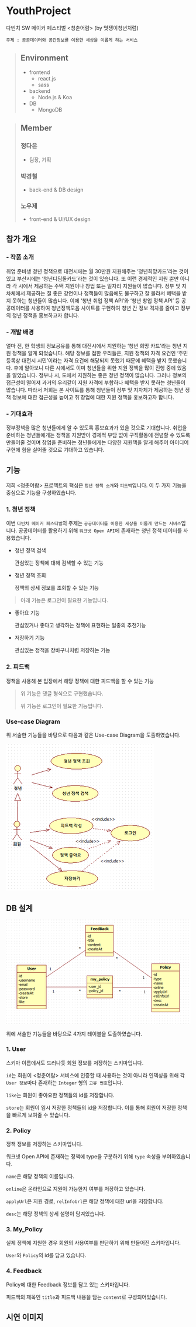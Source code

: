# YouthProject

다빈치 SW 메이커 페스티벌 &lt;청춘어람> (by 멋쟁이청년처럼)

```
주제 : 공공데이터와 공간정보를 이용한 세상을 이롭게 하는 서비스
```

> ## Environment
> - frontend
>   + react.js
>   + sass
> - backend
>   + Node.js & Koa
> - DB
>   + MongoDB

> ## Member
> ### 정다은 
>  - 팀장, 기획
> ### 박경철 
>  - back-end & DB design
> ### 노우제 
>  - front-end & UI/UX design

## 참가 개요

### - 작품 소개

취업 준비생 청년 정책으로 대전시에는 월 30만원 지원해주는 ‘청년희망카드’라는 것이 있고 부산시에는 ‘청년디딤돌카드’라는 것이 있습니다. 또 이런 경제적인 지원 뿐만 아니라 각 시에서 제공하는 주택 지원이나 창업 또는 일자리 지원들이 많습니다. 정부 및 지차체에서 제공하는 질 좋은 강연이나 정책들이 많음에도 불구하고 잘 몰라서 혜택을 받지 못하는 청년들이 많습니다. 이에 ‘청년 취업 정책 API’와 ‘청년 창업 정책 API’ 등 공공데이터를 사용하여 청년정책모음 사이트를 구현하여 청년 간 정보 격차를 줄이고 정부의 청년 정책을 홍보하고자 합니다.


### - 개발 배경

얼마 전, 한 학생의 정보공유를 통해 대전시에서 지원하는 ‘청년 희망 카드’라는 청년 지원 정책을 알게 되었습니다. 해당 정보를 접한 우리들은, 지원 정책의 자격 요건인 ‘주민등록상 대전시 시민’이라는 자격 요건에 해당되지 못했기 때문에 혜택을 받지 못했습니다. 후에 알아보니 다른 시에서도 이미 청년들을 위한 지원 정책을 많이 진행 중에 있음을 알았습니다. 정부나 시, 도에서 지원하는 좋은 청년 정책이 많습니다. 그러나 정보의 접근성이 떨어져 과거의 우리같이 지원 자격에 부합하나 혜택을 받지 못하는 청년들이 많습니다. 따라서 저희는 본 사이트를 통해 청년들이 정부 및 지자체가 제공하는 청년 정책 정보에 대한 접근성을 높이고 취˙창업에 대한 지원 정책을 홍보하고자 합니다.

### - 기대효과

정부정책을 많은 청년들에게 알 수 있도록 홍보효과가 있을 것으로 기대합니다. 취업을 준비하는 청년들에게는 정책을 지원받아 경제적 부담 없이 구직활동에 전념할 수 있도록 만들어줄 것이며 창업을 준비하는 청년들에게는 다양한 지원책을 알게 해주어 아이디어 구현에 힘을 실어줄 것으로 기대하고 있습니다.

## 기능

저희 &lt;청춘어람> 프로젝트의 핵심은 `청년 정책 소개`와 `피드백`입니다. 이 두 가지 기능을 중심으로 기능을 구성하였습니다.

### 1. 청년 정책

이번 `다빈치 메이커 페스티벌`의 주제는 `공공데이터를 이용한 세상을 이롭게 만드는 서비스`입니다. 공공데이터를 활용하기 위해 `워크넷 Open API`에 존재하는 청년 정책 데이터를 사용했습니다.

- 청년 정책 검색

    관심있는 정책에 대해 검색할 수 있는 기능

- 청년 정책 조회

    정책의 상세 정보를 조회할 수 있는 기능

> 아래 기능은 로그인이 필요한 기능입니다.

- 좋아요 기능

    관심있거나 좋다고 생각하는 정책에 표현하는 일종의 추천기능

- 저장하기 기능

    관심있는 정책을 장바구니처럼 저장하는 기능

### 2. 피드백

정책을 사용해 본 입장에서 해당 정책에 대한 피드백을 할 수 있는 기능

> 위 기능은 댓글 형식으로 구현했습니다.
>
> 위 기능은 로그인이 필요한 기능입니다.

### Use-case Diagram

위 서술한 기능들을 바탕으로 다음과 같은 Use-case Diagram을 도출하였습니다.

![Use-case Diagram](document-img/YouthProject_Usecase.png)

## DB 설계

![Class Diagram](document-img/YouthProject_ClassDiagram.png)

위에 서술한 기능들을 바탕으로 4가지 테이블을 도출하였습니다.

### 1. User

스키마 이름에서도 드러나듯 회원 정보를 저장하는 스키마입니다.

`id`는 회원이 &lt;청춘어람> 서비스에 인증할 때 사용하는 것이 아니라 인덱싱을 위해 각 `User 정보`마다 존재하는 `Integer` 형의 `고유 번호`입니다.

`like`는 회원이 좋아요한 정책들의 id를 저장합니다.

`store`는 회원이 임시 저장한 정책들의 id을 저장합니다. 이를 통해 회원이 저장한 정책을 빠르게 보여줄 수 있습니다.

### 2. Policy

정책 정보를 저장하는 스키마입니다.

워크넷 Open API에 존재하는 정책에 type을 구분하기 위해 `type` 속성을 부여하였습니다.

`name`은 해당 정책의 이름입니다.

`online`은 온라인으로 지원이 가능한지 여부를 저장하고 있습니다.

`applyUrl`은 지원 경로, `relInfoUrl`은 해당 정책에 대한 url을 저장합니다.

`desc`는 해당 정책의 상세 설명이 담겨있습니다.

### 3. My_Policy

실제 정책에 지원한 경우 회원의 사용여부를 판단하기 위해 만들어진 스키마입니다.

`User`와 `Policy`의 id를 담고 있습니다.

### 4. Feedback

Policy에 대한 Feedback 정보를 담고 있는 스키마입니다.

피드백의 제목인 `title`과 피드백 내용을 담는 `content`로 구성되어있습니다.

## 시연 이미지
